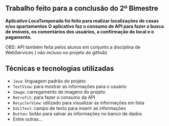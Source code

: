 ## Trabalho feito para a conclusão do 2º Bimestre
**Aplicativo LocaTemporada foi feito para realizar
localizações de casas e/ou apartamentos**
 **O aplicativo faz o consumo de API para fazer a busca de imóveis, os comentários dos usuários, a confirmação do local e o pagamento.**
 
 OBS: API também feita pelos alunos em conjunto a disciplina de WebServices ( não incluso no projeto do github)

## Técnicas e tecnologias utilizadas
- `Java`: linguagem padrão do projeto
- `TextView`: para mostrar as informações para o usuário
- `Image`: carregamento de imagens do projeto
- `Retrofit`: para fazer o consumo da API
- `RecyclerView`: utilizado para visualizar as informações em lista 
- `EditText`: campo de texto para inserir as informações
- `Button`: botão para salvar as informações no banco de dados
- Entre outras...
